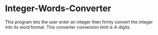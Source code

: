 # Integer-Words-Converter
This program lets the user enter an integer then firmly convert the integer into its word format. This converter conversion limit is 4-digits.
